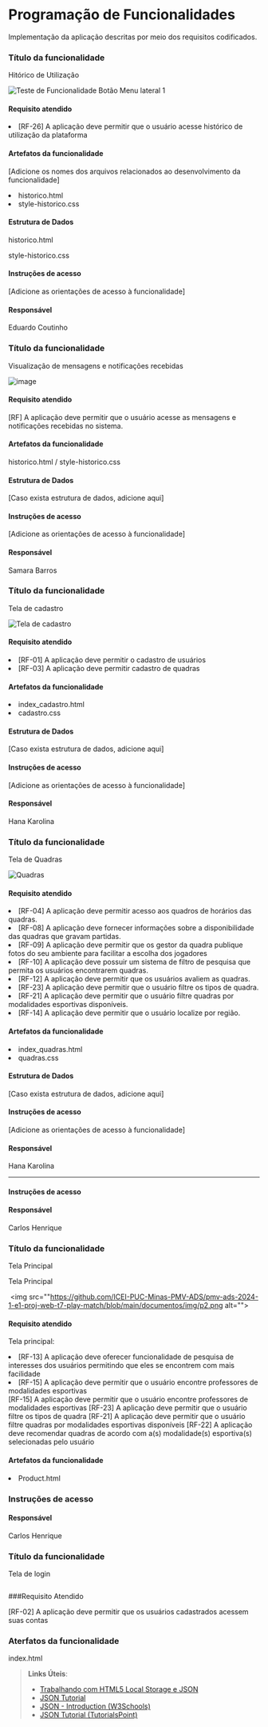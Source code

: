 # Programação de Funcionalidades

Implementação da aplicação descritas por meio dos requisitos codificados. 


### Título da funcionalidade

Hitórico de Utilização

![Teste de Funcionalidade Botão Menu lateral 1](https://github.com/ICEI-PUC-Minas-PMV-ADS/pmv-ads-2024-1-e1-proj-web-t7-play-match/assets/163422824/417f3778-2c56-4380-8cd8-f850fec8c8b5)





#### Requisito atendido


<li>[RF-26] A aplicação deve permitir que o usuário acesse histórico de utilização da plataforma</li>

#### Artefatos da funcionalidade

[Adicione os nomes dos arquivos relacionados ao desenvolvimento da funcionalidade]

<li>historico.html</li>
<li>style-historico.css</li>

#### Estrutura de Dados

historico.html

style-historico.css



#### Instruções de acesso

[Adicione as orientações de acesso à funcionalidade]


#### Responsável

Eduardo Coutinho




### Título da funcionalidade

Visualização de mensagens e notificações recebidas

![image](https://github.com/ICEI-PUC-Minas-PMV-ADS/pmv-ads-2024-1-e1-proj-web-t7-play-match/assets/166562442/c7be4d5f-c807-44a0-9d18-5a1127fff40a)


#### Requisito atendido

[RF] A aplicação deve permitir que o usuário acesse as mensagens e notificações recebidas no sistema.

#### Artefatos da funcionalidade

historico.html / style-historico.css 

#### Estrutura de Dados

[Caso exista estrutura de dados, adicione aqui]


#### Instruções de acesso

[Adicione as orientações de acesso à funcionalidade]


#### Responsável

Samara Barros


### Título da funcionalidade

Tela de cadastro

![Tela de cadastro](https://github.com/ICEI-PUC-Minas-PMV-ADS/pmv-ads-2024-1-e1-proj-web-t7-play-match/assets/124189270/502d3105-f235-4d48-bffb-2cf392108a82)


#### Requisito atendido

<li> [RF-01] A aplicação deve permitir o cadastro de usuários</li>
<li> [RF-03] A aplicação deve permitir cadastro de quadras</li>

#### Artefatos da funcionalidade

<li> index_cadastro.html </li>
<li> cadastro.css </li>

#### Estrutura de Dados

[Caso exista estrutura de dados, adicione aqui]


#### Instruções de acesso

[Adicione as orientações de acesso à funcionalidade]


#### Responsável

Hana Karolina

### Título da funcionalidade

Tela de Quadras

![Quadras](https://github.com/ICEI-PUC-Minas-PMV-ADS/pmv-ads-2024-1-e1-proj-web-t7-play-match/assets/124189270/64f9172f-5a8c-4eac-b162-ff6bf9308834)


#### Requisito atendido

<li> [RF-04] A aplicação deve permitir acesso aos quadros de horários das quadras.</li>
<li> [RF-08] A aplicação deve fornecer informações sobre a disponibilidade das quadras que gravam partidas.</li>
<li> [RF-09] A aplicação deve permitir que os gestor da quadra publique fotos do seu ambiente para facilitar a escolha dos jogadores</li>
<li> [RF-10] A aplicação deve possuir um sistema de filtro de pesquisa que permita os usuários encontrarem quadras.</li>
<li> [RF-12] A aplicação deve permitir que os usuários avaliem as quadras. </li>
<li> [RF-23] A aplicação deve permitir que o usuário filtre os tipos de quadra.</li> 
<li> [RF-21] A aplicação deve permitir que o usuário filtre quadras por modalidades esportivas disponíveis.</li>
<li> [RF-14] A aplicação deve permitir que o usuário localize por região.</li>

#### Artefatos da funcionalidade

<li> index_quadras.html</li>
<li> quadras.css </li>

#### Estrutura de Dados

[Caso exista estrutura de dados, adicione aqui]


#### Instruções de acesso

[Adicione as orientações de acesso à funcionalidade]


#### Responsável

Hana Karolina

<hr>

#### Instruções de acesso


#### Responsável

Carlos Henrique

### Título da funcionalidade

Tela Principal

Tela Principal

<img src="https://github.com/ICEI-PUC-Minas-PMV-ADS/pmv-ads-2024-1-e1-proj-web-t7-play-match/blob/main/documentos/img/p1.png
" alt="">
<img src=""https://github.com/ICEI-PUC-Minas-PMV-ADS/pmv-ads-2024-1-e1-proj-web-t7-play-match/blob/main/documentos/img/p2.png alt="">
<img src="https://github.com/ICEI-PUC-Minas-PMV-ADS/pmv-ads-2024-1-e1-proj-web-t7-play-match/blob/main/documentos/img/p3.png" alt="">


#### Requisito atendido


Tela principal:


<li>[RF-13] A aplicação deve oferecer funcionalidade de pesquisa de interesses dos usuários permitindo que eles se encontrem com mais facilidade</li>
<li>[RF-15] A aplicação deve permitir que o usuário encontre professores de modalidades esportivas</li>
[RF-15] A aplicação deve permitir que o usuário encontre professores de modalidades esportivas
[RF-23] A aplicação deve permitir que o usuário filtre os tipos de quadra
[RF-21] A aplicação deve permitir que o usuário filtre quadras por modalidades esportivas disponíveis
[RF-22] A aplicação deve recomendar quadras de acordo com a(s) modalidade(s) esportiva(s) selecionadas pelo usuário

#### Artefatos da funcionalidade


<li>Product.html</li>

### Instruções de acesso


#### Responsável

Carlos Henrique

### Título da funcionalidade

Tela de login

<img src="https://github.com/ICEI-PUC-Minas-PMV-ADS/pmv-ads-2024-1-e1-proj-web-t7-play-match/blob/main/documentos/img/Captura%20de%20tela%20de%202024-05-12%2023-52-34.png" alt="">

###Requisito Atendido

[RF-02] A aplicação deve permitir que os usuários cadastrados acessem suas contas


### Aterfatos da funcionalidade

index.html




> **Links Úteis**:
> - [Trabalhando com HTML5 Local Storage e JSON](https://www.devmedia.com.br/trabalhando-com-html5-local-storage-e-json/29045)
> - [JSON Tutorial](https://www.w3resource.com/JSON)
> - [JSON - Introduction (W3Schools)](https://www.w3schools.com/js/js_json_intro.asp)
> - [JSON Tutorial (TutorialsPoint)](https://www.tutorialspoint.com/json/index.htm)

